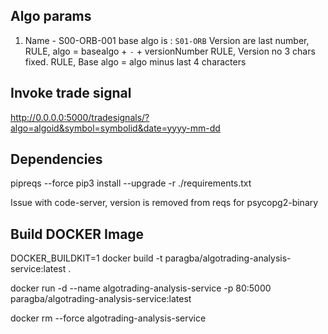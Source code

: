 
## Algo params
1. Name - S00-ORB-001
        base algo is : `S01-ORB`
        Version are last number, 
        RULE, algo = basealgo + `-` + versionNumber
        RULE, Version no 3 chars fixed.
        RULE, Base algo = algo minus last 4 characters
        


## Invoke trade signal
http://0.0.0.0:5000/tradesignals/?algo=algoid&symbol=symbolid&date=yyyy-mm-dd


## Dependencies
pipreqs --force
pip3 install --upgrade -r ./requirements.txt

Issue with code-server, version is removed from reqs for psycopg2-binary

## Build DOCKER Image
DOCKER_BUILDKIT=1 docker build -t paragba/algotrading-analysis-service:latest .

docker run -d --name algotrading-analysis-service  -p 80:5000 paragba/algotrading-analysis-service:latest

docker rm --force algotrading-analysis-service